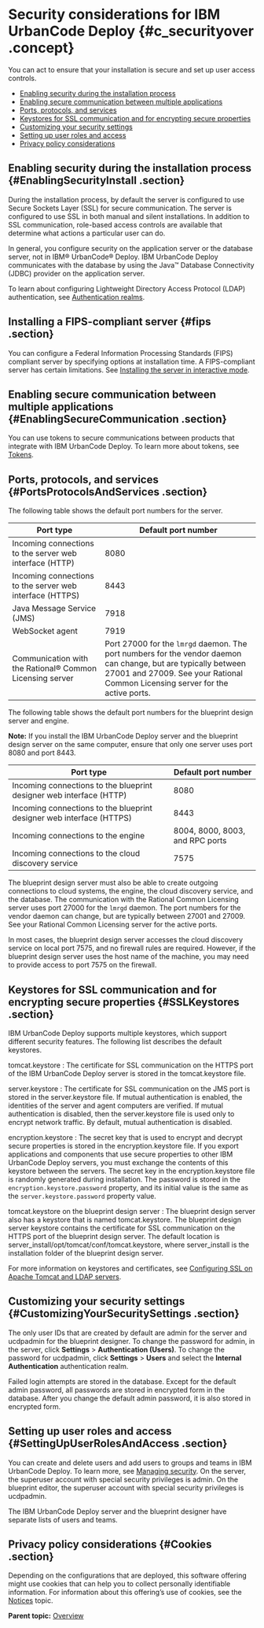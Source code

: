 # Security considerations for IBM UrbanCode Deploy {#c_securityover .concept}

You can act to ensure that your installation is secure and set up user access controls.

-   [Enabling security during the installation process](c_securityover.md#EnablingSecurityInstall)
-   [Enabling secure communication between multiple applications](c_securityover.md#EnablingSecureCommunication)
-   [Ports, protocols, and services](c_securityover.md#PortsProtocolsAndServices)
-   [Keystores for SSL communication and for encrypting secure properties](c_securityover.md#SSLKeystores)
-   [Customizing your security settings](c_securityover.md#CustomizingYourSecuritySettings)
-   [Setting up user roles and access](c_securityover.md#SettingUpUserRolesAndAccess)
-   [Privacy policy considerations](c_securityover.md#Cookies)

## Enabling security during the installation process {#EnablingSecurityInstall .section}

During the installation process, by default the server is configured to use Secure Sockets Layer \(SSL\) for secure communication. The server is configured to use SSL in both manual and silent installations. In addition to SSL communication, role-based access controls are available that determine what actions a particular user can do.

In general, you configure security on the application server or the database server, not in IBM® UrbanCode® Deploy. IBM UrbanCode Deploy communicates with the database by using the Java™ Database Connectivity \(JDBC\) provider on the application server.

To learn about configuring Lightweight Directory Access Protocol \(LDAP\) authentication, see [Authentication realms](../../com.ibm.udeploy.admin.doc/topics/security_auth.md).

## Installing a FIPS-compliant server {#fips .section}

You can configure a Federal Information Processing Standards \(FIPS\) compliant server by specifying options at installation time. A FIPS-compliant server has certain limitations. See [Installing the server in interactive mode](../../com.ibm.udeploy.install.doc/topics/server_install_interactive.md).

## Enabling secure communication between multiple applications {#EnablingSecureCommunication .section}

You can use tokens to secure communications between products that integrate with IBM UrbanCode Deploy. To learn more about tokens, see [Tokens](../../com.ibm.udeploy.admin.doc/topics/security_token.md).

## Ports, protocols, and services {#PortsProtocolsAndServices .section}

The following table shows the default port numbers for the server.

|Port type|Default port number|
|---------|-------------------|
|Incoming connections to the server web interface \(HTTP\)|8080|
|Incoming connections to the server web interface \(HTTPS\)|8443|
|Java Message Service \(JMS\)|7918|
|WebSocket agent|7919|
|Communication with the Rational® Common Licensing server|Port 27000 for the `lmrgd` daemon. The port numbers for the vendor daemon can change, but are typically between 27001 and 27009. See your Rational Common Licensing server for the active ports.|

The following table shows the default port numbers for the blueprint design server and engine.

**Note:** If you install the IBM UrbanCode Deploy server and the blueprint design server on the same computer, ensure that only one server uses port 8080 and port 8443.

|Port type|Default port number|
|---------|-------------------|
|Incoming connections to the blueprint designer web interface \(HTTP\)|8080|
|Incoming connections to the blueprint designer web interface \(HTTPS\)|8443|
|Incoming connections to the engine|8004, 8000, 8003, and RPC ports|
|Incoming connections to the cloud discovery service|7575|

The blueprint design server must also be able to create outgoing connections to cloud systems, the engine, the cloud discovery service, and the database. The communication with the Rational Common Licensing server uses port 27000 for the `lmrgd` daemon. The port numbers for the vendor daemon can change, but are typically between 27001 and 27009. See your Rational Common Licensing server for the active ports.

In most cases, the blueprint design server accesses the cloud discovery service on local port 7575, and no firewall rules are required. However, if the blueprint design server uses the host name of the machine, you may need to provide access to port 7575 on the firewall.

## Keystores for SSL communication and for encrypting secure properties {#SSLKeystores .section}

IBM UrbanCode Deploy supports multiple keystores, which support different security features. The following list describes the default keystores.

 tomcat.keystore
 :   The certificate for SSL communication on the HTTPS port of the IBM UrbanCode Deploy server is stored in the tomcat.keystore file.

  server.keystore
 :   The certificate for SSL communication on the JMS port is stored in the server.keystore file. If mutual authentication is enabled, the identities of the server and agent computers are verified. If mutual authentication is disabled, then the server.keystore file is used only to encrypt network traffic. By default, mutual authentication is disabled.

  encryption.keystore
 :   The secret key that is used to encrypt and decrypt secure properties is stored in the encryption.keystore file. If you export applications and components that use secure properties to other IBM UrbanCode Deploy servers, you must exchange the contents of this keystore between the servers. The secret key in the encryption.keystore file is randomly generated during installation. The password is stored in the `encryption.keystore.password` property, and its initial value is the same as the `server.keystore.password` property value.

  tomcat.keystore on the blueprint design server
 :   The blueprint design server also has a keystore that is named tomcat.keystore. The blueprint design server keystore contains the certificate for SSL communication on the HTTPS port of the blueprint design server. The default location is server\_install/opt/tomcat/conf/tomcat.keystore, where server\_install is the installation folder of the blueprint design server.

 For more information on keystores and certificates, see [Configuring SSL on Apache Tomcat and LDAP servers](ssl_config.md#).

## Customizing your security settings {#CustomizingYourSecuritySettings .section}

The only user IDs that are created by default are admin for the server and ucdpadmin for the blueprint designer. To change the password for admin, in the server, click **Settings** \> **Authentication \(Users\)**. To change the password for ucdpadmin, click **Settings** \> **Users** and select the **Internal Authentication** authentication realm.

Failed login attempts are stored in the database. Except for the default admin password, all passwords are stored in encrypted form in the database. After you change the default admin password, it is also stored in encrypted form.

## Setting up user roles and access {#SettingUpUserRolesAndAccess .section}

You can create and delete users and add users to groups and teams in IBM UrbanCode Deploy. To learn more, see [Managing security](../../com.ibm.udeploy.admin.doc/topics/security_ch.md). On the server, the superuser account with special security privileges is admin. On the blueprint editor, the superuser account with special security privileges is ucdpadmin.

The IBM UrbanCode Deploy server and the blueprint designer have separate lists of users and teams.

## Privacy policy considerations {#Cookies .section}

Depending on the configurations that are deployed, this software offering might use cookies that can help you to collect personally identifiable information. For information about this offering’s use of cookies, see the [Notices](notices.md) topic.

**Parent topic:** [Overview](../topics/c_node_overview.md)

